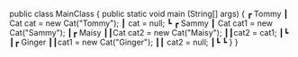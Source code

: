 public class MainClass
{
   public static void main (String[] args)
   {
    ┏ Tommy
    ┃ Cat cat = new Cat("Tommy");
    ┃ cat = null;
    ┗
    ┏ Sammy
    ┃ Cat cat1 = new Cat("Sammy");
    ┃┏ Maisy
    ┃┃Cat cat2 = new Cat("Maisy");
    ┃┃cat2 = cat1;
    ┃┗
    ┃┏ Ginger
    ┃┃cat1 = new Cat("Ginger");
    ┃┃ cat2 = null;
    ┃┗
    ┗
   }
}
